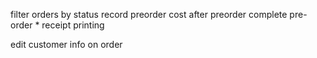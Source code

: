 filter orders by status
record preorder cost after preorder complete
pre-order \*
receipt printing

edit customer info on order
